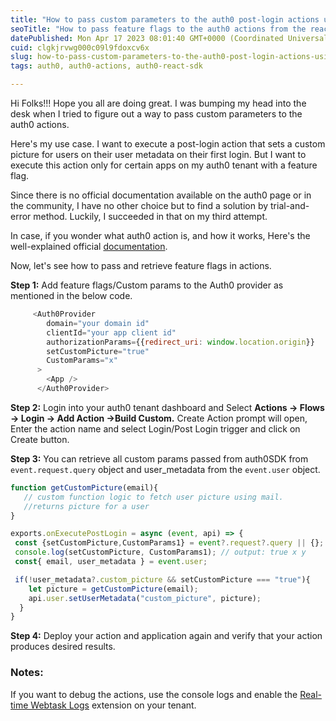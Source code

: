 ```yaml
---
title: "How to pass custom parameters to the auth0 post-login actions using React SDK."
seoTitle: "How to pass feature flags to the auth0 actions from the react SDK"
datePublished: Mon Apr 17 2023 08:01:40 GMT+0000 (Coordinated Universal Time)
cuid: clgkjrvwg000c09l9fdoxcv6x
slug: how-to-pass-custom-parameters-to-the-auth0-post-login-actions-using-react-sdk
tags: auth0, auth0-actions, auth0-react-sdk

---
```


Hi Folks!!! Hope you all are doing great. I was bumping my head into the desk when I tried to figure out a way to pass custom parameters to the auth0 actions.

Here's my use case. I want to execute a post-login action that sets a custom picture for users on their user metadata on their first login. But I want to execute this action only for certain apps on my auth0 tenant with a feature flag.

Since there is no official documentation available on the auth0 page or in the community, I have no other choice but to find a solution by trial-and-error method. Luckily, I succeeded in that on my third attempt.

In case, if you wonder what auth0 action is, and how it works, Here's the well-explained official [documentation](https://auth0.com/blog/introducing-auth0-actions/).

Now, let's see how to pass and retrieve feature flags in actions.

**Step 1:** Add feature flags/Custom params to the Auth0 provider as mentioned in the below code.

```javascript
     <Auth0Provider
        domain="your domain id"
        clientId="your app client id"
        authorizationParams={{redirect_uri: window.location.origin}}
        setCustomPicture="true"
        CustomParams="x" 
      >
        <App />
      </Auth0Provider>
```

**Step 2:** Login into your auth0 tenant dashboard and Select **Actions -&gt; Flows -&gt; Login -&gt; Add Action -&gt;Build Custom.** Create Action prompt will open, Enter the action name and select Login/Post Login trigger and click on Create button.

**Step 3:** You can retrieve all custom params passed from auth0SDK from `event.request.query` object and user\_metadata from the `event.user` object.

```javascript
function getCustomPicture(email){
   // custom function logic to fetch user picture using mail.
   //returns picture for a user
}

exports.onExecutePostLogin = async (event, api) => {
 const {setCustomPicture,CustomParams1} = event?.request?.query || {};
 console.log(setCustomPicture, CustomParams1); // output: true x y
 const{ email, user_metadata } = event.user;

 if(!user_metadata?.custom_picture && setCustomPicture === "true"){
    let picture = getCustomPicture(email);
    api.user.setUserMetadata("custom_picture", picture);
  }
}
```

**Step 4:** Deploy your action and application again and verify that your action produces desired results.

### **Notes:**

If you want to debug the actions, use the console logs and enable the [Real-time Webtask Logs](https://auth0.com/docs/customize/extensions/real-time-webtask-logs) extension on your tenant.